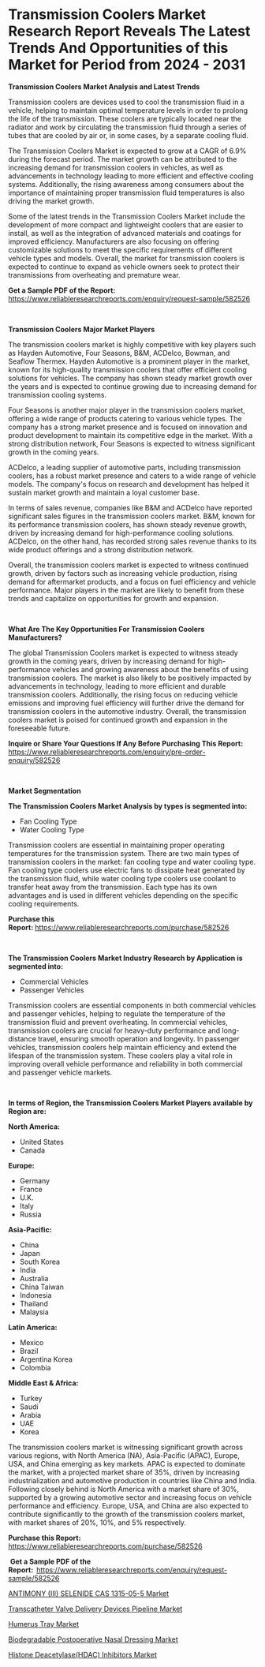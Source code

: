 <p><h1>Transmission Coolers Market Research Report Reveals The Latest Trends And Opportunities of this Market for Period from 2024 - 2031</h1></p><p><strong>Transmission Coolers Market Analysis and Latest Trends</strong></p>
<p><p>Transmission coolers are devices used to cool the transmission fluid in a vehicle, helping to maintain optimal temperature levels in order to prolong the life of the transmission. These coolers are typically located near the radiator and work by circulating the transmission fluid through a series of tubes that are cooled by air or, in some cases, by a separate cooling fluid.</p><p>The Transmission Coolers Market is expected to grow at a CAGR of 6.9% during the forecast period. The market growth can be attributed to the increasing demand for transmission coolers in vehicles, as well as advancements in technology leading to more efficient and effective cooling systems. Additionally, the rising awareness among consumers about the importance of maintaining proper transmission fluid temperatures is also driving the market growth.</p><p>Some of the latest trends in the Transmission Coolers Market include the development of more compact and lightweight coolers that are easier to install, as well as the integration of advanced materials and coatings for improved efficiency. Manufacturers are also focusing on offering customizable solutions to meet the specific requirements of different vehicle types and models. Overall, the market for transmission coolers is expected to continue to expand as vehicle owners seek to protect their transmissions from overheating and premature wear.</p></p>
<p><strong>Get a Sample PDF of the Report:&nbsp;</strong> <a href="https://www.reliableresearchreports.com/enquiry/request-sample/582526">https://www.reliableresearchreports.com/enquiry/request-sample/582526</a></p>
<p>&nbsp;</p>
<p><strong>Transmission Coolers Major Market Players</strong></p>
<p><p>The transmission coolers market is highly competitive with key players such as Hayden Automotive, Four Seasons, B&M, ACDelco, Bowman, and Seaflow Thermex. Hayden Automotive is a prominent player in the market, known for its high-quality transmission coolers that offer efficient cooling solutions for vehicles. The company has shown steady market growth over the years and is expected to continue growing due to increasing demand for transmission cooling systems.</p><p>Four Seasons is another major player in the transmission coolers market, offering a wide range of products catering to various vehicle types. The company has a strong market presence and is focused on innovation and product development to maintain its competitive edge in the market. With a strong distribution network, Four Seasons is expected to witness significant growth in the coming years.</p><p>ACDelco, a leading supplier of automotive parts, including transmission coolers, has a robust market presence and caters to a wide range of vehicle models. The company's focus on research and development has helped it sustain market growth and maintain a loyal customer base.</p><p>In terms of sales revenue, companies like B&M and ACDelco have reported significant sales figures in the transmission coolers market. B&M, known for its performance transmission coolers, has shown steady revenue growth, driven by increasing demand for high-performance cooling solutions. ACDelco, on the other hand, has recorded strong sales revenue thanks to its wide product offerings and a strong distribution network.</p><p>Overall, the transmission coolers market is expected to witness continued growth, driven by factors such as increasing vehicle production, rising demand for aftermarket products, and a focus on fuel efficiency and vehicle performance. Major players in the market are likely to benefit from these trends and capitalize on opportunities for growth and expansion.</p></p>
<p>&nbsp;</p>
<p><strong>What Are The Key Opportunities For Transmission Coolers Manufacturers?</strong></p>
<p><p>The global Transmission Coolers market is expected to witness steady growth in the coming years, driven by increasing demand for high-performance vehicles and growing awareness about the benefits of using transmission coolers. The market is also likely to be positively impacted by advancements in technology, leading to more efficient and durable transmission coolers. Additionally, the rising focus on reducing vehicle emissions and improving fuel efficiency will further drive the demand for transmission coolers in the automotive industry. Overall, the transmission coolers market is poised for continued growth and expansion in the foreseeable future.</p></p>
<p><strong>Inquire or Share Your Questions If Any Before Purchasing This Report:</strong> <a href="https://www.reliableresearchreports.com/enquiry/pre-order-enquiry/582526">https://www.reliableresearchreports.com/enquiry/pre-order-enquiry/582526</a></p>
<p>&nbsp;</p>
<p><strong>Market Segmentation</strong></p>
<p><strong>The Transmission Coolers Market Analysis by types is segmented into:</strong></p>
<p><ul><li>Fan Cooling Type</li><li>Water Cooling Type</li></ul></p>
<p><p>Transmission coolers are essential in maintaining proper operating temperatures for the transmission system. There are two main types of transmission coolers in the market: fan cooling type and water cooling type. Fan cooling type coolers use electric fans to dissipate heat generated by the transmission fluid, while water cooling type coolers use coolant to transfer heat away from the transmission. Each type has its own advantages and is used in different vehicles depending on the specific cooling requirements.</p></p>
<p><strong>Purchase this Report:&nbsp;</strong><a href="https://www.reliableresearchreports.com/purchase/582526">https://www.reliableresearchreports.com/purchase/582526</a></p>
<p>&nbsp;</p>
<p><strong>The Transmission Coolers Market Industry Research by Application is segmented into:</strong></p>
<p><ul><li>Commercial Vehicles</li><li>Passenger Vehicles</li></ul></p>
<p><p>Transmission coolers are essential components in both commercial vehicles and passenger vehicles, helping to regulate the temperature of the transmission fluid and prevent overheating. In commercial vehicles, transmission coolers are crucial for heavy-duty performance and long-distance travel, ensuring smooth operation and longevity. In passenger vehicles, transmission coolers help maintain efficiency and extend the lifespan of the transmission system. These coolers play a vital role in improving overall vehicle performance and reliability in both commercial and passenger vehicle markets.</p></p>
<p>&nbsp;</p>
<p><strong>In terms of Region, the Transmission Coolers Market Players available by Region are:</strong></p>
<p>
    <p> <strong> North America: </strong>
        <ul>
            <li>United States</li>
            <li>Canada</li>
        </ul>
        </p> 
    <p> <strong> Europe: </strong>
        <ul>
            <li>Germany</li>
            <li>France</li>
            <li>U.K.</li>
            <li>Italy</li>
            <li>Russia</li>
        </ul>
        </p> 
    <p> <strong> Asia-Pacific: </strong>
        <ul>
            <li>China</li>
            <li>Japan</li>
            <li>South Korea</li>
            <li>India</li>
            <li>Australia</li>
            <li>China Taiwan</li>
            <li>Indonesia</li>
            <li>Thailand</li>
            <li>Malaysia</li>
        </ul>
        </p> 
    <p> <strong> Latin America: </strong>
        <ul>
            <li>Mexico</li>
            <li>Brazil</li>
            <li>Argentina Korea</li>
            <li>Colombia</li>
        </ul>
        </p> 
    <p> <strong> Middle East & Africa: </strong>
        <ul>
            <li>Turkey</li>
            <li>Saudi</li>
            <li>Arabia</li>
            <li>UAE</li>
            <li>Korea</li>
        </ul>
    </p>
    </p>
<p><p>The transmission coolers market is witnessing significant growth across various regions, with North America (NA), Asia-Pacific (APAC), Europe, USA, and China emerging as key markets. APAC is expected to dominate the market, with a projected market share of 35%, driven by increasing industrialization and automotive production in countries like China and India. Following closely behind is North America with a market share of 30%, supported by a growing automotive sector and increasing focus on vehicle performance and efficiency. Europe, USA, and China are also expected to contribute significantly to the growth of the transmission coolers market, with market shares of 20%, 10%, and 5% respectively.</p></p>
<p><strong>Purchase this Report: </strong><a href="https://www.reliableresearchreports.com/purchase/582526">https://www.reliableresearchreports.com/purchase/582526</a></p>
<p>&nbsp;<strong>Get a Sample PDF of the Report:&nbsp;&nbsp;</strong><a href="https://www.reliableresearchreports.com/enquiry/request-sample/582526">https://www.reliableresearchreports.com/enquiry/request-sample/582526</a></p>
<p><strong></strong></p>
<p><p><a href="https://github.com/mauripalmi/Market-Research-Report-List-1/blob/main/antimony-iii-selenide-cas-1315-05-5-market.md">ANTIMONY (III) SELENIDE CAS 1315-05-5 Market</a></p><p><a href="https://medium.com/@elzaziemann1943/transcatheter-valve-delivery-devices-pipeline-market-report-reveals-the-latest-trends-and-growth-c2dbf0d285bb">Transcatheter Valve Delivery Devices Pipeline Market</a></p><p><a href="https://medium.com/@vallieemard78/humerus-tray-market-report-reveals-the-latest-trends-and-growth-opportunities-of-this-market-c7e2f85b478d">Humerus Tray Market</a></p><p><a href="https://medium.com/@vallieemard78/biodegradable-postoperative-nasal-dressing-market-comprehensive-assessment-by-type-application-1e190ecf63f5">Biodegradable Postoperative Nasal Dressing Market</a></p><p><a href="https://github.com/nicoletavirag/Market-Research-Report-List-1/blob/main/histone-deacetylasehdac-inhibitors-market.md">Histone Deacetylase(HDAC) Inhibitors Market</a></p></p>